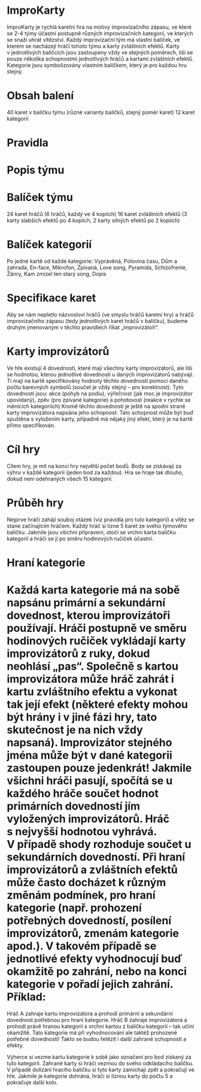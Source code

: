 ImproKarty
==========
ImproKarty je rychlá karetní hra na motivy improvizačního zápasu, ve které se 2-4 týmy účastní postupně různých improvizačních kategorií, ve kterých se snaží uhrát vítězství.
Každý improvizační tým má vlastní balíček, ve kterém se nacházejí hráči tohoto týmu a karty zvláštních efektů. Karty v jednotlivých balíčcích jsou zastoupeny vždy ve stejných poměrech, liší se pouze několika schopnostmi jednotlivých hráčů a kartami zvláštních efektů.
Kategorie jsou symbolizovány vlastním balíčkem, který je pro každou hru stejný.

Obsah balení
============
40 karet v balíčku týmu (různé varianty balíčků, stejný poměr karet)
12 karet kategorií

Pravidla
========
Popis týmu
==========

Balíček týmu
============
24 karet hráčů (6 hráčů, každý ve 4 kopiích)
16 karet zvláštních efektů (3 karty slabších efektů po 4 kopiích, 2 karty silných efektů po 2 kopiích)

Balíček kategorií
=================
Po jedné kartě od každé kategorie: Vyprávěná, Polovina času, Dům a zahrada, En-face, Mikrofon, Zpívaná, Love song, Pyramida, Schizofrenie, Žánry, Kam zmizel ten starý song, Dopis

Specifikace karet
=================
Aby se nám nepletlo názvosloví hráčů (ve smyslu hráčů karetní hry) a hráčů improvizačního zápasu (tedy jednotlivých karet hráčů v balíčku), budeme druhým jmenovaným v těchto pravidlech říkat „improvizátoři“.

Karty improvizátorů
===================
Ve hře existují 4 dovednosti, které mají všechny karty improvizátorů, ale liší se hodnotou, kterou jednotlivé dovednosti u daných improvizátorů nabývají. Ti mají na kartě specifikovány hodnoty těchto dovedností pomocí daného počtu barevných symbolů (součet je vždy stejný – pro korektnost). Tyto dovednosti jsou: akce (pohyb na podiu), výřečnost (jak moc je improvizátor upovídaný), zpěv (pro zpívané kategorie) a pohotovost (reakce v rychle se měnících kategoriích)
Kromě těchto dovedností je ještě na spodní straně karty improvizátora napsána jeho schopnost. Tato schopnost může být buď spuštěna s vyložením karty, případně má nějaký jiný efekt, který je na kartě přímo specifikován.

Cíl hry
=======
Cílem hry, je mít na konci hry největší počet bodů. Body se získávají za výhru v každé kategorii (jeden bod za každou).
Hra se hraje tak dlouho, dokud není odehraných všech 15 kategorií.

Průběh hry
==========
Nejprve hráči zahájí souboj otázek (viz pravidla pro tuto kategorii) a vítěz se stane začínajícím hráčem.
Každý hráč si lízne 5 karet ze svého týmového balíčku. Jakmile jsou všichni připraveni, otočí se vrchní karta balíčku kategorií a hráči se jí po směru hodinových ručiček účastní.

Hraní kategorie
===============
Každá karta kategorie má na sobě napsánu primární a sekundární dovednost, kterou improvizátoři používají. Hráči postupně ve směru hodinových ručiček vykládají karty improvizátorů z ruky, dokud neohlásí „pas“. Společně s kartou improvizátora může hráč zahrát i kartu zvláštního efektu a vykonat tak její efekt (některé efekty mohou být hrány i v jiné fázi hry, tato skutečnost je na nich vždy napsaná).
Improvizátor stejného jména může být v dané kategorii zastoupen pouze jedenkrát!
 Jakmile všichni hráči pasují, spočítá se u každého hráče součet hodnot primárních dovedností jím vyložených improvizátorů. Hráč s nejvyšší hodnotou vyhrává. V případě shody rozhoduje součet u sekundárních dovedností.
Při hraní improvizátorů a zvláštních efektů může často docházet k různým změnám podmínek, pro hraní kategorie (např. prohození potřebných dovedností, posílení improvizátorů, zmenám kategorie apod.). V takovém případě se jednotlivé efekty vyhodnocují buď okamžitě po zahrání, nebo na konci kategorie v pořadí jejich zahrání.
Příklad:
========
Hráč A zahraje kartu improvizátora a prohodí primární a sekundární dovednost potřebnou pro hraní kategorie.
Hráč B zahraje improvizátora a prohodí právě hranou kategorii s vrchní kartou z balíčku kategorií – tak učiní okamžitě. Tato kategorie má při vyhodnocování ale taktéž prohozené potřebné dovednosti!
Takto se budou řetězit i další zahrané schopnosti a efekty.

Výherce si vezme kartu kategorie k sobě jako označení pro bod získaný za tuto kategorii. Zahrané karty si hráči vezmou do svého odkládacího balíčku. V případě dolízání hracího balíčku si tyto karty zamíchají zpět a pokračují ve hře.
Jakmile je kategorie dohrána, hráči si líznou karty do počtu 5 a pokračuje další kolo.
